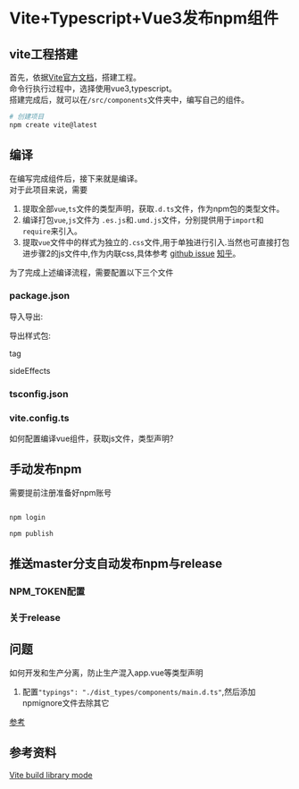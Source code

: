 # Vite+Typescript+Vue3发布npm组件

## vite工程搭建

首先，依据[Vite官方文档](https://vitejs.dev/guide/)，搭建工程。  
命令行执行过程中，选择使用vue3,typescript。  
搭建完成后，就可以在`/src/components`文件夹中，编写自己的组件。

```sh
# 创建项目
npm create vite@latest
```


## 编译

在编写完成组件后，接下来就是编译。  
对于此项目来说，需要
1. 提取全部`vue`,`ts`文件的类型声明，获取`.d.ts`文件，作为npm包的类型文件。
2. 编译打包`vue`,`js`文件为 `.es.js`和`.umd.js`文件，分别提供用于`import`和`require`来引入。
3. 提取`vue`文件中的样式为独立的`.css`文件,用于单独进行引入.当然也可直接打包进步骤2的js文件中,作为内联css,具体参考 [github issue](https://github.com/vitejs/vite/issues/1579) [知乎](https://www.zhihu.com/question/470701634)。

为了完成上述编译流程，需要配置以下三个文件

### package.json

导入导出:

导出样式包:

tag

sideEffects



### tsconfig.json

### vite.config.ts

如何配置编译vue组件，获取js文件，类型声明?


## 手动发布npm

需要提前注册准备好npm账号

```sh

npm login

npm publish

```

## 推送master分支自动发布npm与release

### NPM_TOKEN配置

### 关于release

## 问题

如何开发和生产分离，防止生产混入app.vue等类型声明

1. 配置`"typings": "./dist_types/components/main.d.ts"`,然后添加npmignore文件去除其它

[参考](https://npm.github.io/publishing-pkgs-docs/publishing/the-npmignore-file.html)


## 参考资料

[Vite build library mode](https://vitejs.dev/guide/build.html#library-mode)
